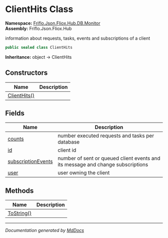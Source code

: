﻿<!--  
  <auto-generated>   
    The contents of this file were generated by a tool.  
    Changes to this file may be list if the file is regenerated  
  </auto-generated>   
-->

# ClientHits Class

**Namespace:** [Friflo.Json.Fliox.Hub.DB.Monitor](../index.md)  
**Assembly:** Friflo.Json.Fliox.Hub

information about requests, tasks, events and subscriptions of a client

```csharp
public sealed class ClientHits
```

**Inheritance:** object → ClientHits

## Constructors

| Name                                  | Description |
| ------------------------------------- | ----------- |
| [ClientHits()](constructors/index.md) |             |

## Fields

| Name                                               | Description                                                                     |
| -------------------------------------------------- | ------------------------------------------------------------------------------- |
| [counts](fields/counts.md)                         | number executed requests and tasks per database                                 |
| [id](fields/id.md)                                 | client id                                                                       |
| [subscriptionEvents](fields/subscriptionEvents.md) | number of sent or queued client events and its message and change subscriptions |
| [user](fields/user.md)                             | user owning the client                                                          |

## Methods

| Name                              | Description |
| --------------------------------- | ----------- |
| [ToString()](methods/ToString.md) |             |

___

*Documentation generated by [MdDocs](https://github.com/ap0llo/mddocs)*
